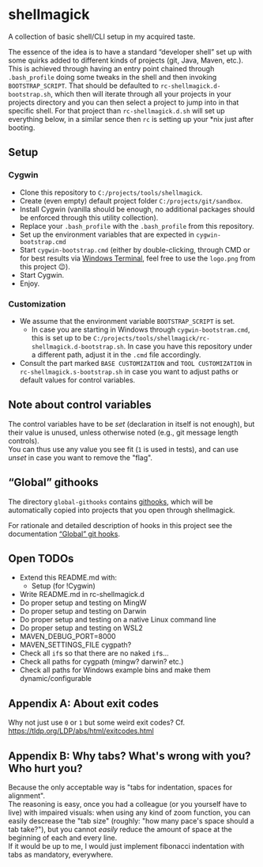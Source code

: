 # shellmagick

A collection of basic shell/CLI setup in my acquired taste.

The essence of the idea is to have a standard “developer shell” set up with some quirks added to different kinds of projects (git, Java, Maven, etc.).
This is achieved through having an entry point chained through `.bash_profile` doing some tweaks in the shell and then invoking `BOOTSTRAP_SCRIPT`.
That should be defaulted to `rc-shellmagick.d-bootstrap.sh`, which then will iterate through all your projects in your projects directory and you can then select a project to jump into in that specific shell.
For that project than `rc-shellmagick.d.sh` will set up everything below, in a similar sence then `rc` is setting up your *nix just after booting.

## Setup

### Cygwin

* Clone this repository to `C:/projects/tools/shellmagick`.
* Create (even empty) default project folder `C:/projects/git/sandbox`.
* Install Cygwin (vanilla should be enough, no additional packages should be enforced through this utility collection).
* Replace your `.bash_profile` with the `.bash_profile` from this repository.
* Set up the environment variables that are expected in `cygwin-bootstrap.cmd`
* Start `cygwin-bootstrap.cmd` (either by double-clicking, through CMD or for best results via [Windows Terminal](https://github.com/microsoft/terminal), feel free to use the `logo.png` from this project 😉).
* Start Cygwin.
* Enjoy.

### Customization

* We assume that the environment variable `BOOTSTRAP_SCRIPT` is set.
  * In case you are starting in Windows through `cygwin-bootstram.cmd`, this is set up to be `C:/projects/tools/shellmagick/rc-shellmagick.d-bootstrap.sh`. In case you have this repository under a different path, adjust it in the `.cmd` file accordingly.
* Consult the part marked `BASE CUSTOMIZATION` and `TOOL CUSTOMIZATION` in `rc-shellmagick.s-bootstrap.sh` in case you want to adjust paths or default values for control variables.

## Note about control variables

The control variables have to be _set_ (declaration in itself is not enough), but their value is unused, unless otherwise noted (e.g., git message length controls).  
You can thus use any value you see fit (`1` is used in tests), and can use _unset_ in case you want to remove the "flag".

## “Global” githooks

The directory `global-githooks` contains [githooks](https://git-scm.com/docs/githooks), which will be automatically copied into projects that you open through shellmagick.

For rationale and detailed description of hooks in this project see the documentation [“Global” git hooks](./global-githooks/README.md).

## Open TODOs

* Extend this README.md with:
  * Setup (for !Cygwin)
* Write README.md in rc-shellmagick.d
* Do proper setup and testing on MingW
* Do proper setup and testing on Darwin
* Do proper setup and testing on a native Linux command line
* Do proper setup and testing on WSL2
* MAVEN_DEBUG_PORT=8000
* MAVEN_SETTINGS_FILE cygpath?
* Check all `if`s so that there are no naked `if`s...
* Check all paths for cygpath (mingw? darwin? etc.)
* Check all paths for Windows example bins and make them dynamic/configurable

## Appendix A: About exit codes

Why not just use `0` or `1` but some weird exit codes? Cf. https://tldp.org/LDP/abs/html/exitcodes.html

## Appendix B: Why tabs? What's wrong with you? Who hurt you?

Because the only acceptable way is "tabs for indentation, spaces for alignment".  
The reasoning is easy, once you had a colleague (or you yourself have to live) with impaired visuals: when using any kind of zoom function, you can easily descrease the "tab size" (roughly: "how many pace's space should a tab take?"), but you cannot _easily_ reduce the amount of space at the beginning of each and every line.  
If it would be up to me, I would just implement fibonacci indentation with tabs as mandatory, everywhere.
